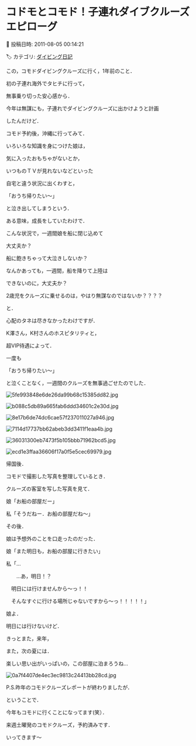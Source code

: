 # コドモとコモド！子連れダイブクルーズ　エピローグ

📅 投稿日時: 2011-08-05 00:14:21

🏷️ カテゴリ: [ダイビング日記](ce3a7a8d424d112fce83ee85c81a0e344.md)

この，コモドダイビングクルーズに行く，1年前のこと．


初の子連れ海外でタヒチに行って，


無事乗り切った安心感から．


今年は無謀にも，子連れでダイビングクルーズに出かけようと計画


したんだけど．





コモド予約後，沖縄に行ってみて．


いろいろな知識を身につけた娘は，


気に入ったおもちゃがないとか，


いつものＴＶが見れないなどといった


自宅と違う状況に出くわすと，


「おうち帰りたい～」


と泣き出してしまうという．


ある意味，成長をしていたわけで．





こんな状況で，一週間娘を船に閉じ込めて


大丈夫か？


船に飽きちゃって大泣きしないか？


なんかあっても，一週間，船を降りて上陸は


できないのに，大丈夫か？





2歳児をクルーズに乗せるのは，やはり無謀なのではないか？？？？





と．


心配のタネは尽きなかったわけですが．





K澤さん，K村さんのホスピタリティと，


超VIP待遇によって．


一度も


「おうち帰りたい～」


と泣くことなく，一週間のクルーズを無事過ごせたのでした．







![5fe993848e6de26da99b68c15385dd82.jpg](images/5fe993848e6de26da99b68c15385dd82.jpg)



![b088c5db89a665fab6ddd34601c2e30d.jpg](images/b088c5db89a665fab6ddd34601c2e30d.jpg)






![8e17b6de74dc6cae57f237011027a946.jpg](images/8e17b6de74dc6cae57f237011027a946.jpg)



![7114d17737bb62abeb3dd3411f1eaa4b.jpg](images/7114d17737bb62abeb3dd3411f1eaa4b.jpg)



![36031300eb7473f5b105bbb71962bcd5.jpg](images/36031300eb7473f5b105bbb71962bcd5.jpg)






![ecd1e3ffaa36606f17a0f5e5cec69979.jpg](images/ecd1e3ffaa36606f17a0f5e5cec69979.jpg)







帰国後．


コモドで撮影した写真を整理しているとき．


クルーズの客室を写した写真を見て．





娘「お船の部屋だー」





私「そうだねー．お船の部屋だね～」





その後．


娘は予想外のことを口走ったのだった．





娘「また明日も，お船の部屋に行きたい」





私「…


　　…あ，明日！？


　明日には行けませんから～っ！！


　そんなすぐに行ける場所じゃないですから～っ！！！！！」





娘よ．


明日には行けないけど．





きっとまた，来年，


また，次の夏には．


楽しい思い出がいっぱいの，この部屋に泊まろうね… 




![0a7f4407de4ec3ec9813c24413bb28cd.jpg](images/0a7f4407de4ec3ec9813c24413bb28cd.jpg)
















P.S.昨年のコモドクルーズレポートが終わりましたが．


ということで．


今年もコモドに行くことになってます(笑）．


来週土曜発のコモドクルーズ，予約済みです．


いってきます～
